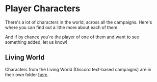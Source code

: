 # Player Characters

There's a lot of characters in the world, across all the campaigns. Here's where you can find out a little more about each of them.

And if by chance you're the player of one of them and want to see something added, let us know!

## Living World

Characters from the Living World (Discord text-based campaigns) are in their own folder [here](./Living%20World).